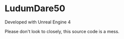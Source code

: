 # LudumDare50

Developed with Unreal Engine 4

Please don't look to closely, this source code is a mess.
